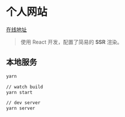 # 个人网站

[在线地址](https://www.jaceyi.com)

> 使用 React 开发，配置了简易的 **SSR** 渲染。

## 本地服务

```bash
yarn

// watch build
yarn start

// dev server
yarn server
```
